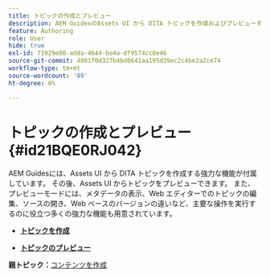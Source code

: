 ```yaml
---
title: トピックの作成とプレビュー
description: AEM GuidesのAssets UI から DITA トピックを作成およびプレビューする方法を説明します。
feature: Authoring
role: User
hide: true
exl-id: 71929e00-adda-4644-be4a-df9574cc8e46
source-git-commit: 4801f0d327b4bd0641aa195d39ec2c4be2a2ce74
workflow-type: tm+mt
source-wordcount: '89'
ht-degree: 0%

---
```


# トピックの作成とプレビュー {#id21BQE0RJ042}

AEM Guidesには、Assets UI から DITA トピックを作成する強力な機能が付属しています。 その後、Assets UI からトピックをプレビューできます。 また、プレビューモードには、メタデータの表示、Web エディターでのトピックの編集、ソースの開き、Web ベースのバージョンの違いなど、主要な操作を実行するのに役立つ多くの強力な機能も用意されています。

- **[トピックを作成](web-editor-create-topics.md)**

- **[トピックのプレビュー](web-editor-preview-topics.md)**


**親トピック：**&#x200B;[ コンテンツを作成 ](authoring-content.md)
